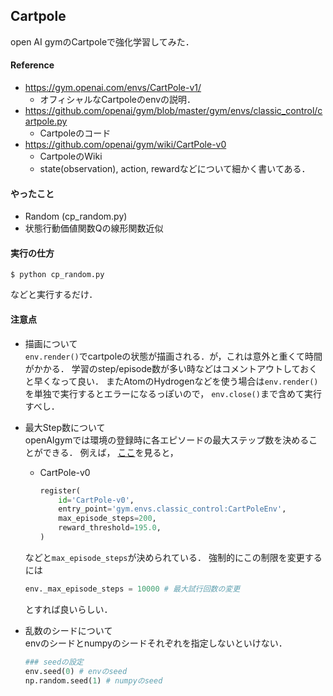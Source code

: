 ## Cartpole
open AI gymのCartpoleで強化学習してみた．


#### Reference
* https://gym.openai.com/envs/CartPole-v1/
  * オフィシャルなCartpoleのenvの説明．
* https://github.com/openai/gym/blob/master/gym/envs/classic_control/cartpole.py
  * Cartpoleのコード
* https://github.com/openai/gym/wiki/CartPole-v0
  * CartpoleのWiki
  * state(observation), action, rewardなどについて細かく書いてある．


#### やったこと
* Random (cp_random.py)
* 状態行動価値関数Qの線形関数近似


#### 実行の仕方
```
$ python cp_random.py
```
などと実行するだけ．


#### 注意点
* 描画について \
    `env.render()`でcartpoleの状態が描画される．が，これは意外と重くて時間がかかる．
    学習のstep/episode数が多い時などはコメントアウトしておくと早くなって良い．
    またAtomのHydrogenなどを使う場合は`env.render()`を単独で実行するとエラーになるっぽいので，
    `env.close()`まで含めて実行すべし．

* 最大Step数について \
    openAIgymでは環境の登録時に各エピソードの最大ステップ数を決めることができる．
    例えば，
    [ここ](https://github.com/openai/gym/blob/master/gym/envs/__init__.py )を見ると，
    * CartPole-v0
        ```Python
        register(
            id='CartPole-v0',
            entry_point='gym.envs.classic_control:CartPoleEnv',
            max_episode_steps=200,
            reward_threshold=195.0,
        )
        ```
    などと`max_episode_steps`が決められている．
    強制的にこの制限を変更するには
    ```Python
    env._max_episode_steps = 10000 # 最大試行回数の変更
    ```
    とすれば良いらしい．

* 乱数のシードについて \
    envのシードとnumpyのシードそれぞれを指定しないといけない．
    ```Python
    ### seedの設定
    env.seed(0) # envのseed
    np.random.seed(1) # numpyのseed
    ```

